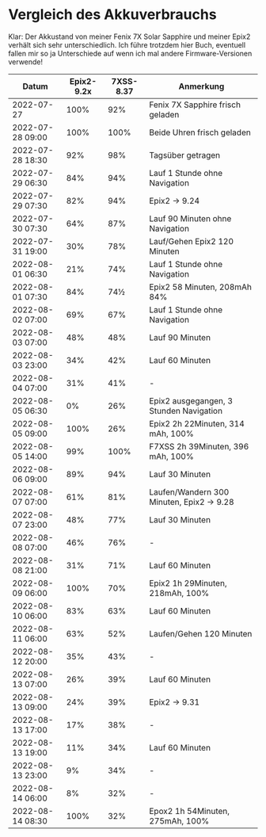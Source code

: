 Vergleich des Akkuverbrauchs
============================

Klar: Der Akkustand von meiner Fenix 7X Solar Sapphire und meiner Epix2
verhält sich sehr unterschiedlich. Ich führe trotzdem hier Buch, eventuell
fallen mir so ja Unterschiede auf wenn ich mal andere Firmware-Versionen
verwende!

|Datum           |Epix2-9.2x|7XSS-8.37|Anmerkung                                |
|----------------|----------|---------|-----------------------------------------|
|2022-07-27      |100%      | 92%     |Fenix 7X Sapphire frisch geladen         |
|2022-07-28 09:00|100%      |100%     |Beide Uhren frisch geladen               |
|2022-07-28 18:30| 92%      | 98%     |Tagsüber getragen                        |
|2022-07-29 06:30| 84%      | 94%     |Lauf 1 Stunde ohne Navigation            |
|2022-07-29 07:30| 82%      | 94%     |Epix2 -> 9.24                            |
|2022-07-30 07:30| 64%      | 87%     |Lauf 90 Minuten ohne Navigation          |
|2022-07-31 19:00| 30%      | 78%     |Lauf/Gehen Epix2 120 Minuten             |
|2022-08-01 06:30| 21%      | 74%     |Lauf 1 Stunde ohne Navigation            |
|2022-08-01 07:30| 84%      | 74½     |Epix2 58 Minuten, 208mAh 84%             |
|2022-08-02 07:00| 69%      | 67%     |Lauf 1 Stunde ohne Navigation            |
|2022-08-03 07:00| 48%      | 48%     |Lauf 90 Minuten                          |
|2022-08-03 23:00| 34%      | 42%     |Lauf 60 Minuten                          |
|2022-08-04 07:00| 31%      | 41%     |-                                        |
|2022-08-05 06:30|  0%      | 26%     |Epix2 ausgegangen, 3 Stunden Navigation  |
|2022-08-05 09:00|100%      | 26%     |Epix2 2h 22Minuten, 314 mAh, 100%        |
|2022-08-05 14:00| 99%      |100%     |F7XSS 2h 39Minuten, 396 mAh, 100%        |
|2022-08-06 09:00| 89%      | 94%     |Lauf 30 Minuten                          |
|2022-08-07 07:00| 61%      | 81%     |Laufen/Wandern 300 Minuten, Epix2 -> 9.28|
|2022-08-07 23:00| 48%      | 77%     |Lauf 30 Minuten                          |
|2022-08-08 07:00| 46%      | 76%     |-                                        |
|2022-08-08 21:00| 31%      | 71%     |Lauf 60 Minuten                          |
|2022-08-09 06:00|100%      | 70%     |Epix2 1h 29Minuten, 218mAh, 100%         |
|2022-08-10 06:00| 83%      | 63%     |Lauf 60 Minuten                          |
|2022-08-11 06:00| 63%      | 52%     |Laufen/Gehen 120 Minuten                 |
|2022-08-12 20:00| 35%      | 43%     |-                                        |
|2022-08-13 07:00| 26%      | 39%     |Lauf 60 Minuten                          |
|2022-08-13 09:00| 24%      | 39%     |Epix2 -> 9.31                            |
|2022-08-13 17:00| 17%      | 38%     |-                                        |
|2022-08-13 19:00| 11%      | 34%     |Lauf 60 Minuten                          |
|2022-08-13 23:00|  9%      | 34%     |-                                        |
|2022-08-14 06:00|  8%      | 32%     |-                                        |
|2022-08-14 08:30|100%      | 32%     |Epox2 1h 54Minuten, 275mAh, 100%         |
